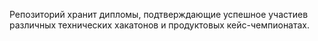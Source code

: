 Репозиторий хранит дипломы, подтверждающие успешное участиев различных технических хакатонов и продуктовых кейс-чемпионатах.
